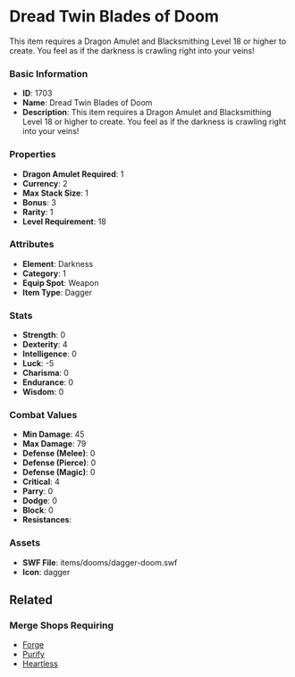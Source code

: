 # Dread Twin Blades of Doom

This item requires a Dragon Amulet and Blacksmithing Level 18 or higher to create. You feel as if the darkness is crawling right into your veins!

### Basic Information

- **ID**: 1703
- **Name**: Dread Twin Blades of Doom
- **Description**: This item requires a Dragon Amulet and Blacksmithing Level 18 or higher to create. You feel as if the darkness is crawling right into your veins!

### Properties

- **Dragon Amulet Required**: 1
- **Currency**: 2
- **Max Stack Size**: 1
- **Bonus**: 3
- **Rarity**: 1
- **Level Requirement**: 18

### Attributes

- **Element**: Darkness
- **Category**: 1
- **Equip Spot**: Weapon
- **Item Type**: Dagger

### Stats

- **Strength**: 0
- **Dexterity**: 4
- **Intelligence**: 0
- **Luck**: -5
- **Charisma**: 0
- **Endurance**: 0
- **Wisdom**: 0

### Combat Values

- **Min Damage**: 45
- **Max Damage**: 79
- **Defense (Melee)**: 0
- **Defense (Pierce)**: 0
- **Defense (Magic)**: 0
- **Critical**: 4
- **Parry**: 0
- **Dodge**: 0
- **Block**: 0
- **Resistances**: 

### Assets

- **SWF File**: items/dooms/dagger-doom.swf
- **Icon**: dagger

## Related

### Merge Shops Requiring

- [Forge](../merge-shops/32-forge.md)
- [Purify](../merge-shops/39-purify.md)
- [Heartless](../merge-shops/55-heartless.md)

